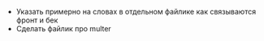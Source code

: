 - Указать примерно на словах в отдельном файлике как связываются фронт и бек
- Сделать файлик про multer